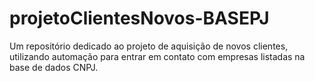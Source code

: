# projetoClientesNovos-BASEPJ
Um repositório dedicado ao projeto de aquisição de novos clientes, utilizando automação para entrar em contato com empresas listadas na base de dados CNPJ.

